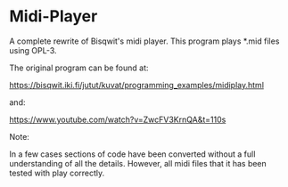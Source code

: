 # Midi-Player
A complete rewrite of Bisqwit's midi player.
This program plays *.mid files using OPL-3.

The original program can be found at:

https://bisqwit.iki.fi/jutut/kuvat/programming_examples/midiplay.html

and:

https://www.youtube.com/watch?v=ZwcFV3KrnQA&t=110s

Note:

In a few cases sections of code have been converted without a full understanding of all the details. However, all midi files that it has been tested with play correctly.
